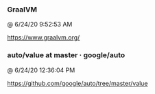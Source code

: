 ﻿

### GraalVM
@ 6/24/20 9:52:53 AM

https://www.graalvm.org/




### auto/value at master · google/auto
@ 6/24/20 12:36:04 PM

https://github.com/google/auto/tree/master/value


